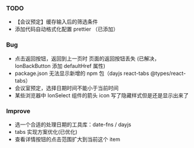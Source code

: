 ### TODO

- 【会议预定】缓存输入后的筛选条件
- 添加代码自动格式化配置 prettier （已添加）

### Bug

- 点击返回按钮，返回到上一页时 页面的返回按钮丢失 (已解决，IonBackButton 添加 defaultHref 属性)
- package.json 无法显示新增的 npm 包（dayjs react-tabs @types/react-tabs）
- 会议室预定，选择日期时间不能小于当前时间
- 某些浏览器中 IonSelect 组件的箭头 icon 写了隐藏样式但是还是显示出来了

### Improve

- 选一个合适的处理日期的工具库：date-fns / dayjs
- tabs 实现方案优化(已优化)
- 查看详情按钮的点击范围扩大到当前这个 item
